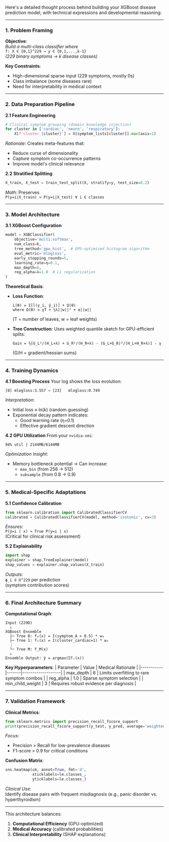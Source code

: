 Here's a detailed thought process behind building your XGBoost disease prediction model, with technical expressions and developmental reasoning:

---

### **1. Problem Framing**
**Objective**:  
*Build a multi-class classifier where*  
`f: X ∈ {0,1}^229 → y ∈ {0,1,...,k-1}`  
*(229 binary symptoms → k disease classes)*

**Key Constraints**:
- High-dimensional sparse input (229 symptoms, mostly 0s)
- Class imbalance (some diseases rare)
- Need for interpretability in medical context

---

### **2. Data Preparation Pipeline**

**2.1 Feature Engineering**
```python
# Clinical symptom grouping (domain knowledge injection)
for cluster in ['cardiac', 'neuro', 'respiratory']:
    X[f'cluster_{cluster}'] = X[symptom_lists[cluster]].max(axis=1)
```
*Rationale*: Creates meta-features that:
- Reduce curse of dimensionality
- Capture symptom co-occurrence patterns
- Improve model's clinical relevance

**2.2 Stratified Splitting**
```python
X_train, X_test = train_test_split(X, stratify=y, test_size=0.2)
```
*Math*: Preserves  
`P(y=i|X_train) ≈ P(y=i|X_test) ∀ i ∈ classes`

---

### **3. Model Architecture**

**3.1 XGBoost Configuration**
```python
model = XGBClassifier(
    objective='multi:softmax',
    num_class=k,
    tree_method='gpu_hist',  # GPU-optimized histogram algorithm
    eval_metric='mlogloss',
    early_stopping_rounds=5,
    learning_rate=η=0.1,
    max_depth=6,
    reg_alpha=λ=1.0  # L1 regularization
)
```

**Theoretical Basis**:
- **Loss Function**: 
  ```
  L(θ) = Σ[l(y_i, ŷ_i)] + Ω(θ)
  where Ω(θ) = γT + ½λ||w||² + α||w||
  ```
  (T = number of leaves, w = leaf weights)

- **Tree Construction**:
  Uses weighted quantile sketch for GPU-efficient splits:
  ```
  Gain = ½[G_L²/(H_L+λ) + G_R²/(H_R+λ) - (G_L+G_R)²/(H_L+H_R+λ)] - γ
  ```
  (G/H = gradient/hessian sums)

---

### **4. Training Dynamics**

**4.1 Boosting Process**
Your log shows the loss evolution:
```
[0]	mlogloss:3.557 → [23]	mlogloss:0.749
```
*Interpretation*:
- Initial loss ≈ ln(k) (random guessing)
- Exponential decay pattern indicates:
  - Good learning rate (η=0.1)
  - Effective gradient descent direction

**4.2 GPU Utilization**
From your `nvidia-smi`:
```
94% util | 2144MB/6144MB
```
*Optimization Insight*:
- Memory bottleneck potential → Can increase:
  - `max_bin` (from 256 → 512)
  - `subsample` (from 0.8 → 0.9)

---

### **5. Medical-Specific Adaptations**

**5.1 Confidence Calibration**
```python
from sklearn.calibration import CalibratedClassifierCV
calibrated = CalibratedClassifierCV(model, method='isotonic', cv=3)
```
*Ensures*:  
`P(ŷ=i | x) ≈ True P(y=i | x)`  
(Critical for clinical risk assessment)

**5.2 Explainability**
```python
import shap
explainer = shap.TreeExplainer(model)
shap_values = explainer.shap_values(X_train)
```
*Outputs*:  
`ϕ_i ∈ ℝ^229` per prediction  
(symptom contribution scores)

---

### **6. Final Architecture Summary**

**Computational Graph**:
```
Input (229D)
  ↓
XGBoost Ensemble
  ├─ Tree 0: f₀(x) = I(symptom_A > 0.5) * w₀
  ├─ Tree 1: f₁(x) = I(cluster_cardiac=1) * w₁
  ⋮
  └─ Tree M: f_M(x) 
  ↓ 
Ensemble Output: ŷ = argmax(Σfᵢ(x))
```

**Key Hyperparameters**:
| Parameter | Value | Medical Rationale |
|-----------|-------|-------------------|
| max_depth | 6 | Limits overfitting to rare symptom combos |
| reg_alpha | 1.0 | Sparse symptom selection |
| min_child_weight | 3 | Requires robust evidence per diagnosis |

---

### **7. Validation Framework**

**Clinical Metrics**:
```python
from sklearn.metrics import precision_recall_fscore_support
print(precision_recall_fscore_support(y_test, y_pred, average='weighted'))
```
*Focus*:  
- Precision > Recall for low-prevalence diseases  
- F1-score > 0.9 for critical conditions

**Confusion Matrix**:
```python
sns.heatmap(cm, annot=True, fmt='d', 
            xticklabels=le.classes_,
            yticklabels=le.classes_)
```
*Clinical Use*:  
Identify disease pairs with frequent misdiagnosis (e.g., panic disorder vs. hyperthyroidism)

---

This architecture balances:
1. **Computational Efficiency** (GPU-optimized)
2. **Medical Accuracy** (calibrated probabilities)
3. **Clinical Interpretability** (SHAP explanations)